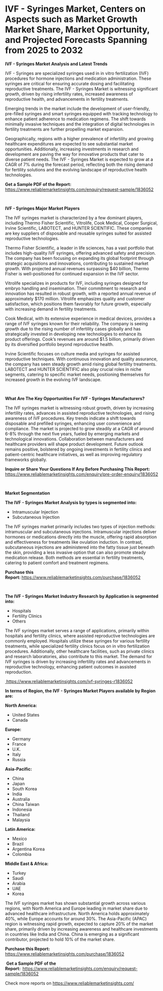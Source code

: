 <p><h1>IVF - Syringes Market, Centers on Aspects such as Market Growth Market Share, Market Opportunity, and Projected Forecasts Spanning from 2025 to 2032</h1></p><p><strong>IVF - Syringes Market Analysis and Latest Trends</strong></p>
<p><p>IVF - Syringes are specialized syringes used in in vitro fertilization (IVF) procedures for hormone injections and medication administration. These syringes are critical for ensuring accurate dosing and facilitating reproductive treatments. The IVF - Syringes Market is witnessing significant growth, driven by rising infertility rates, increased awareness of reproductive health, and advancements in fertility treatments. </p><p>Emerging trends in the market include the development of user-friendly, pre-filled syringes and smart syringes equipped with tracking technology to enhance patient adherence to medication regimens. The shift towards minimally invasive techniques and the integration of digital technologies in fertility treatments are further propelling market expansion. </p><p>Geographically, regions with a higher prevalence of infertility and growing healthcare expenditures are expected to see substantial market opportunities. Additionally, increasing investments in research and development are paving the way for innovative products that cater to diverse patient needs. The IVF - Syringes Market is expected to grow at a CAGR of 7% during the forecast period, reflecting both the rising demand for fertility solutions and the evolving landscape of reproductive health technologies.</p></p>
<p><strong>Get a Sample PDF of the Report:&nbsp;</strong> <a href="https://www.reliablemarketinsights.com/enquiry/request-sample/1836052?utm_campaign=3164&utm_medium=2&utm_source=Github&utm_content=ia&utm_term=26032025&utm_id=ivf-syringes">https://www.reliablemarketinsights.com/enquiry/request-sample/1836052</a></p>
<p>&nbsp;</p>
<p><strong>IVF - Syringes Major Market Players</strong></p>
<p><p>The IVF syringes market is characterized by a few dominant players, including Thermo Fisher Scientific, Vitrolife, Cook Medical, Cooper Surgical, Irvine Scientific, LABOTECT, and HUNTER SCIENTIFIC. These companies are key suppliers of disposable and reusable syringes suited for assisted reproductive technologies.</p><p>Thermo Fisher Scientific, a leader in life sciences, has a vast portfolio that includes high-quality IVF syringes, offering advanced safety and precision. The company has been focusing on expanding its global footprint through strategic acquisitions and innovations, contributing to sustained market growth. With projected annual revenues surpassing $40 billion, Thermo Fisher is well-positioned for continued expansion in the IVF sector.</p><p>Vitrolife specializes in products for IVF, including syringes designed for embryo handling and insemination. Their commitment to research and innovation has resulted in robust growth, with a reported annual revenue of approximately $170 million. Vitrolife emphasizes quality and customer satisfaction, which positions them favorably for future growth, especially with increasing demand in fertility treatments.</p><p>Cook Medical, with its extensive experience in medical devices, provides a range of IVF syringes known for their reliability. The company is seeing growth due to the rising number of infertility cases globally and has strategically invested in developing new technologies to enhance its product offerings. Cook’s revenues are around $1.5 billion, primarily driven by its diversified portfolio beyond reproductive health.</p><p>Irvine Scientific focuses on culture media and syringes for assisted reproductive techniques. With continuous innovation and quality assurance, the company has seen steady growth amid rising global fertility treatments. LABOTECT and HUNTER SCIENTIFIC also play crucial roles in niche segments, catering to specific market needs, positioning themselves for increased growth in the evolving IVF landscape.</p></p>
<p>&nbsp;</p>
<p><strong>What Are The Key Opportunities For IVF - Syringes Manufacturers?</strong></p>
<p><p>The IVF syringes market is witnessing robust growth, driven by increasing infertility rates, advances in assisted reproductive technologies, and rising awareness of IVF procedures. Key trends indicate a shift towards disposable and prefilled syringes, enhancing user convenience and compliance. The market is projected to grow steadily at a CAGR of around 6-8% through the next five years, fueled by emerging markets and technological innovations. Collaboration between manufacturers and healthcare providers will shape product development. Future outlook remains positive, bolstered by ongoing investments in fertility clinics and patient-centric healthcare initiatives, as well as improving regulatory frameworks globally.</p></p>
<p><strong>Inquire or Share Your Questions If Any Before Purchasing This Report:</strong> <a href="https://www.reliablemarketinsights.com/enquiry/pre-order-enquiry/1836052?utm_campaign=3164&utm_medium=2&utm_source=Github&utm_content=ia&utm_term=26032025&utm_id=ivf-syringes">https://www.reliablemarketinsights.com/enquiry/pre-order-enquiry/1836052</a></p>
<p>&nbsp;</p>
<p><strong>Market Segmentation</strong></p>
<p><strong>The IVF - Syringes Market Analysis by types is segmented into:</strong></p>
<p><ul><li>Intramuscular Injection</li><li>Subcutaneous Injection</li></ul></p>
<p><p>The IVF syringes market primarily includes two types of injection methods: intramuscular and subcutaneous injections. Intramuscular injections deliver hormones or medications directly into the muscle, offering rapid absorption and effectiveness for treatments like ovulation induction. In contrast, subcutaneous injections are administered into the fatty tissue just beneath the skin, providing a less invasive option that can also promote steady medication release. Both methods are essential in fertility treatments, catering to patient comfort and treatment regimens.</p></p>
<p><strong>Purchase this Report:&nbsp;</strong><a href="https://www.reliablemarketinsights.com/purchase/1836052?utm_campaign=3164&utm_medium=2&utm_source=Github&utm_content=ia&utm_term=26032025&utm_id=ivf-syringes">https://www.reliablemarketinsights.com/purchase/1836052</a></p>
<p>&nbsp;</p>
<p><strong>The IVF - Syringes Market Industry Research by Application is segmented into:</strong></p>
<p><ul><li>Hospitals</li><li>Fertility Clinics</li><li>Others</li></ul></p>
<p><p>The IVF syringes market serves a range of applications, primarily within hospitals and fertility clinics, where assisted reproductive technologies are commonly employed. Hospitals utilize these syringes for various fertility treatments, while specialized fertility clinics focus on in vitro fertilization procedures. Additionally, other healthcare facilities, such as private clinics and research laboratories, also contribute to this market. The demand for IVF syringes is driven by increasing infertility rates and advancements in reproductive technology, enhancing patient outcomes in assisted reproduction.</p></p>
<p><a href="https://www.reliablemarketinsights.com/ivf-syringes-r1836052?utm_campaign=3164&utm_medium=2&utm_source=Github&utm_content=ia&utm_term=26032025&utm_id=ivf-syringes">&nbsp;https://www.reliablemarketinsights.com/ivf-syringes-r1836052</a></p>
<p><strong>In terms of Region, the IVF - Syringes Market Players available by Region are:</strong></p>
<p>
    <p> <strong> North America: </strong>
        <ul>
            <li>United States</li>
            <li>Canada</li>
        </ul>
        </p> 
    <p> <strong> Europe: </strong>
        <ul>
            <li>Germany</li>
            <li>France</li>
            <li>U.K.</li>
            <li>Italy</li>
            <li>Russia</li>
        </ul>
        </p> 
    <p> <strong> Asia-Pacific: </strong>
        <ul>
            <li>China</li>
            <li>Japan</li>
            <li>South Korea</li>
            <li>India</li>
            <li>Australia</li>
            <li>China Taiwan</li>
            <li>Indonesia</li>
            <li>Thailand</li>
            <li>Malaysia</li>
        </ul>
        </p> 
    <p> <strong> Latin America: </strong>
        <ul>
            <li>Mexico</li>
            <li>Brazil</li>
            <li>Argentina Korea</li>
            <li>Colombia</li>
        </ul>
        </p> 
    <p> <strong> Middle East & Africa: </strong>
        <ul>
            <li>Turkey</li>
            <li>Saudi</li>
            <li>Arabia</li>
            <li>UAE</li>
            <li>Korea</li>
        </ul>
    </p>
    </p>
<p><p>The IVF syringes market has shown substantial growth across various regions, with North America and Europe leading in market share due to advanced healthcare infrastructure. North America holds approximately 40%, while Europe accounts for around 30%. The Asia-Pacific (APAC) region is witnessing rapid growth, expected to capture 20% of the market share, primarily driven by increasing awareness and healthcare investments in countries like India and China. China is emerging as a significant contributor, projected to hold 10% of the market share.</p></p>
<p><strong>Purchase this Report: </strong><a href="https://www.reliablemarketinsights.com/purchase/1836052?utm_campaign=3164&utm_medium=2&utm_source=Github&utm_content=ia&utm_term=26032025&utm_id=ivf-syringes">https://www.reliablemarketinsights.com/purchase/1836052</a></p>
<p>&nbsp;<strong>Get a Sample PDF of the Report:&nbsp;&nbsp;</strong><a href="https://www.reliablemarketinsights.com/enquiry/request-sample/1836052?utm_campaign=3164&utm_medium=2&utm_source=Github&utm_content=ia&utm_term=26032025&utm_id=ivf-syringes">https://www.reliablemarketinsights.com/enquiry/request-sample/1836052</a></p>
<p><strong></strong></p>
<p>Check more reports on <a href="https://www.reliablemarketinsights.com/?utm_campaign=3164&utm_medium=2&utm_source=Github&utm_content=ia&utm_term=26032025&utm_id=ivf-syringes">https://www.reliablemarketinsights.com/</a></p>